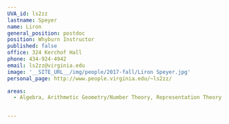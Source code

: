 ```yaml
---
UVA_id: ls2zz
lastname: Speyer
name: Liron
general_position: postdoc
position: Whyburn Instructor
published: false
office: 324 Kerchof Hall
phone: 434-924-4942 
email: ls2zz@virginia.edu
image: '__SITE_URL__/img/people/2017-fall/Liron Speyer.jpg'
personal_page: http://www.people.virginia.edu/~ls2zz/

areas:
  - Algebra, Arithmetic Geometry/Number Theory, Representation Theory


---
```

